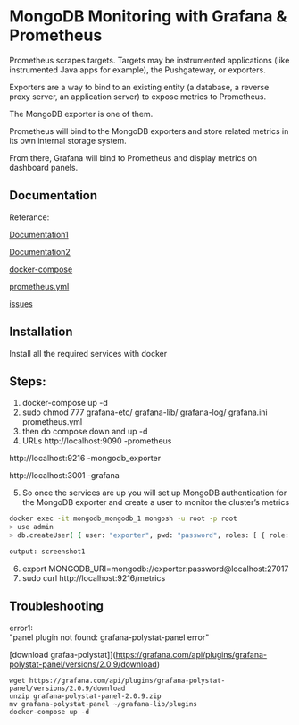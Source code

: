 
# MongoDB Monitoring with Grafana & Prometheus
Prometheus scrapes targets. Targets may be instrumented applications (like instrumented Java apps for example), the Pushgateway, or exporters.


Exporters are a way to bind to an existing entity (a database, a reverse proxy server, an application server) to expose metrics to Prometheus.

The MongoDB exporter is one of them.

Prometheus will bind to the MongoDB exporters and store related metrics in its own internal storage system.

From there, Grafana will bind to Prometheus and display metrics on dashboard panels.


## Documentation
Referance:

[Documentation1](https://www.junosnotes.com/guide/mongodb-monitoring-with-grafana-prometheus/)

[Documentation2](https://www.digitalocean.com/community/tutorials/how-to-monitor-mongodb-with-grafana-and-prometheus-on-ubuntu-20-04)

[docker-compose](https://github.com/bhavyashreekrypc/MongoDB_Prometheus-exporter/blob/main/docker-compose.yaml)

[prometheus.yml](https://github.com/bhavyashreekrypc/MongoDB_Prometheus-exporter/blob/main/prometheus.yml)

[issues](https://github.com/percona/mongodb_exporter/issues/621)




## Installation

Install all the required services with docker



## Steps:
1. docker-compose up -d
2. sudo chmod 777 grafana-etc/ grafana-lib/ grafana-log/ grafana.ini prometheus.yml
3. then do compose down and up -d
4. URLs
http://localhost:9090 -prometheus

http://localhost:9216 -mongodb_exporter

http://localhost:3001 -grafana

5. So once the services are up you will set up MongoDB authentication for the MongoDB exporter and create a user to monitor the cluster’s metrics
```bash
docker exec -it mongodb_mongodb_1 mongosh -u root -p root
> use admin
> db.createUser( { user: "exporter", pwd: "password", roles: [ { role: "clusterMonitor", db: "admin" }, { role: "read", db: "local" }] })

output: screenshot1
```
6. export MONGODB_URI=mongodb://exporter:password@localhost:27017
7. sudo curl http://localhost:9216/metrics


   
    
## Troubleshooting
error1:           
"panel plugin not found: grafana-polystat-panel error"

[download grafaa-polystat]](https://grafana.com/api/plugins/grafana-polystat-panel/versions/2.0.9/download)
```
wget https://grafana.com/api/plugins/grafana-polystat-panel/versions/2.0.9/download
unzip grafana-polystat-panel-2.0.9.zip
mv grafana-polystat-panel ~/grafana-lib/plugins
docker-compose up -d
```
